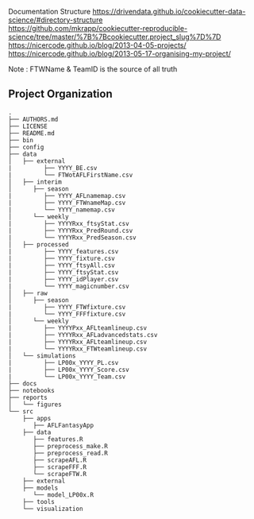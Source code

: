 
Documentation Structure
https://drivendata.github.io/cookiecutter-data-science/#directory-structure  
https://github.com/mkrapp/cookiecutter-reproducible-science/tree/master/%7B%7Bcookiecutter.project_slug%7D%7D  
https://nicercode.github.io/blog/2013-04-05-projects/  
https://nicercode.github.io/blog/2013-05-17-organising-my-project/  


Note : FTWName & TeamID is the source of all truth  

Project Organization
--------------------

    .
    ├── AUTHORS.md
    ├── LICENSE
    ├── README.md
    ├── bin
    ├── config
    ├── data
    │   ├── external  
    |         ├── YYYY_BE.csv  
    |         └── FTWotAFLFirstName.csv             
    │   ├── interim  
    │      ├── season
    |         ├── YYYY_AFLnamemap.csv  
    |         ├── YYYY_FTWnameMap.csv      
    |         └── YYYY_namemap.csv       
    │      └── weekly  
    |         ├── YYYYRxx_ftsyStat.csv  
    |         ├── YYYYRxx_PredRound.csv  
    |         └── YYYYRxx_PredSeason.csv  
    │   ├── processed
    |         ├── YYYY_features.csv  
    |         ├── YYYY_fixture.csv  
    |         ├── YYYY_ftsyAll.csv  
    |         ├── YYYY_ftsyStat.csv  
    |         ├── YYYY_idPlayer.csv  
    |         └── YYYY_magicnumber.csv      
    │   ├── raw  
    │      ├── season
    |         ├── YYYY_FTWfixture.csv  
    |         └── YYYY_FFFfixture.csv    
    │      └── weekly  
    |         ├── YYYYPxx_AFLteamlineup.csv  
    |         ├── YYYYRxx_AFLadvancedstats.csv  
    |         ├── YYYYRxx_AFLteamlineup.csv  
    |         └── YYYYRxx_FTWteamlineup.csv   
    │   └── simulations 
    |         ├── LP00x_YYYY_PL.csv
    |         ├── LP00x_YYYY_Score.csv
    |         └── LP00x_YYYY_Team.csv   
    ├── docs
    ├── notebooks
    ├── reports
    │   └── figures
    └── src
        ├── apps
           ├── AFLFantasyApp          
        ├── data
           ├── features.R  
           ├── preprocess_make.R  
           ├── preprocess_read.R  
           ├── scrapeAFL.R 
           ├── scrapeFFF.R 
           └── scrapeFTW.R          
        ├── external
        ├── models
           └── model_LP00x.R          
        ├── tools
        └── visualization
